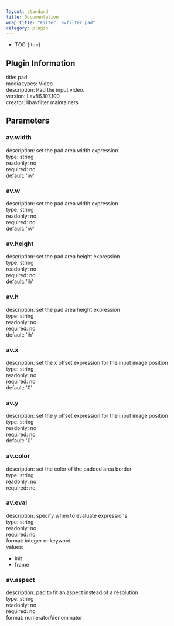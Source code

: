 ```yaml
---
layout: standard
title: Documentation
wrap_title: "Filter: avfilter.pad"
category: plugin
---
```

* TOC
{:toc}

## Plugin Information

title: pad  
media types:
Video  
description: Pad the input video.  
version: Lavfi6.107.100  
creator: libavfilter maintainers  

## Parameters

### av.width

  
description:
set the pad area width expression  
type: string  
readonly: no  
required: no  
default: 'iw'  

### av.w

  
description:
set the pad area width expression  
type: string  
readonly: no  
required: no  
default: 'iw'  

### av.height

  
description:
set the pad area height expression  
type: string  
readonly: no  
required: no  
default: 'ih'  

### av.h

  
description:
set the pad area height expression  
type: string  
readonly: no  
required: no  
default: 'ih'  

### av.x

  
description:
set the x offset expression for the input image position  
type: string  
readonly: no  
required: no  
default: '0'  

### av.y

  
description:
set the y offset expression for the input image position  
type: string  
readonly: no  
required: no  
default: '0'  

### av.color

  
description:
set the color of the padded area border  
type: string  
readonly: no  
required: no  

### av.eval

  
description:
specify when to evaluate expressions  
type: string  
readonly: no  
required: no  
format: integer or keyword  
values:  

* init
* frame

### av.aspect

  
description:
pad to fit an aspect instead of a resolution  
type: string  
readonly: no  
required: no  
format: numerator/denominator  

